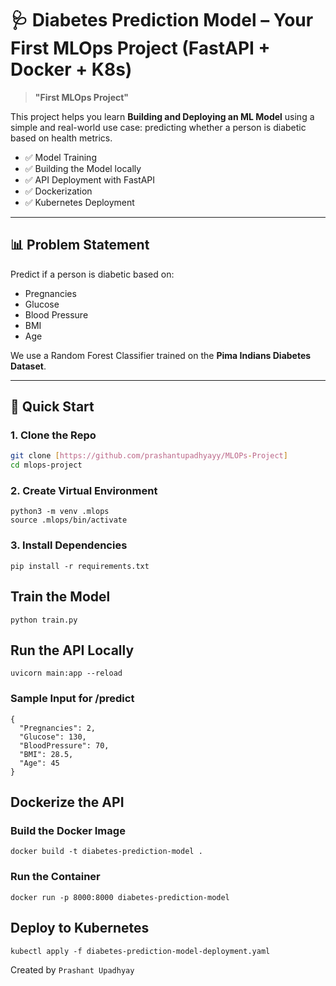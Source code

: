 # 🩺 Diabetes Prediction Model – Your First MLOps Project (FastAPI + Docker + K8s)

>  **"First MLOps Project"**

This project helps you learn **Building and Deploying an ML Model** using a simple and real-world use case: predicting whether a person is diabetic based on health metrics.

- ✅ Model Training
- ✅ Building the Model locally
- ✅ API Deployment with FastAPI
- ✅ Dockerization
- ✅ Kubernetes Deployment

---

## 📊 Problem Statement

Predict if a person is diabetic based on:
- Pregnancies
- Glucose
- Blood Pressure
- BMI
- Age

We use a Random Forest Classifier trained on the **Pima Indians Diabetes Dataset**.

---

## 🚀 Quick Start

### 1. Clone the Repo

```bash
git clone [https://github.com/prashantupadhyayy/MLOPs-Project]
cd mlops-project
```

### 2. Create Virtual Environment

```
python3 -m venv .mlops
source .mlops/bin/activate
```

### 3. Install Dependencies

```
pip install -r requirements.txt
```

## Train the Model

```
python train.py
```

## Run the API Locally

```
uvicorn main:app --reload
```

### Sample Input for /predict

```
{
  "Pregnancies": 2,
  "Glucose": 130,
  "BloodPressure": 70,
  "BMI": 28.5,
  "Age": 45
}
```

## Dockerize the API

### Build the Docker Image

```
docker build -t diabetes-prediction-model .
```

### Run the Container

```
docker run -p 8000:8000 diabetes-prediction-model
```

## Deploy to Kubernetes

```
kubectl apply -f diabetes-prediction-model-deployment.yaml
```


Created by `Prashant Upadhyay`



